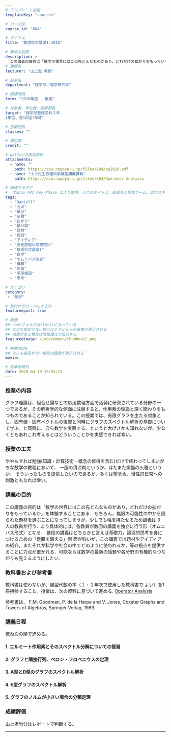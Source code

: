 ```yaml
---
# テンプレート指定
templateKey: "courses"

# コースID
course_id: "684"

# タイトル
title: "数理科学展望I-2010"

# 簡単な説明
description: >-
  この講義の目的は「数学の世界にはこの先どんなものがあり、どれだけの拡がりをもっているか」を体験することにある。もちろん、無限の可能性の中から限られた題材を選ぶことになってしまうが、少しでも幅をもたせるため講義は３人の教員が行う。より具体的には、各教員が数回の講義を独立に行う形（オムニバス形式）となる。普段の講義はどちらかと言えば基礎力、論理的思考を身につけるための「足腰を鍛える」側面が強いが、この ....
# 講師名
lecturer: "山上滋 教授"

# 部局名
department: "理学部／理学研究科"

# 開講時限
term: "2010年度	後期"

# 対象者、単位数、授業回数
target: "理学部数理学科３年
4単位、週1回全15回"

# 授業回数
classes: ""

# 単位数
credit: ""

# pdfなどの追加資料
attachments:
  - name: "" 
    path: https://ocw.nagoya-u.jp/files/684/oa2010.pdf
  - name: "山上先生数理科学展望講義資料" 
    path: https://ocw.nagoya-u.jp/files/684/Operator Analysis

# 関連するタグ
# （Yahoo API Key-Phase により取得。入力はタイトル、部局名と授業ホーム、出力はキーフレーズ（tags））
tags:
  - "Daniell"
  - "力点"
  - "積分"
  - "足腰"
  - "拡がり"
  - "積分論"
  - "題材"
  - "教員"
  - "アイディア"
  - "多元数理科学研究科"
  - "数理科学展望I"
  - "数学"
  - "オムニバス形式"
  - "講義"
  - "側面"
  - "順序構造"
  - "思考"

# カテゴリ
category:
 - "理学"

# 色付けのロールにするか
featuredpost: true

# 画像
## rootフォルダはstaticになっている
## なにも指定がない場合はデフォルトの画像が表示される
## 映像がある場合は映像優先で表示する
featuredimage: /img/common/thumbnail.png

# 映像のURL
## なにも指定がない場合は画像が表示される
movie: 

# 記事投稿日
date: 2020-04-19 19:53:11
---
```


### 授業の内容
グラフ理論は、組合せ論などの応用数理方面で活発に研究されている分野の一
つであるが、その解析学的な側面に注目すると、作用素の理論と深く関わりをもつものであることが知られている。この授業では、有限グラフを主たる対象とし、固有値・固有ベクトルの復習と同時にグラフのスペクトル解析の基礎について学ぶ。と同時に、自ら数学を実践する、というと大げさかも知れないが、少なくともあれこれ考えるとはどういうことかを実感できれば幸い。


### 授業の工夫
ややもすれば勉強(知識・計算技術・概念の修得を含む)だけで終わってしまいがちな数学の教程において、
一服の清涼剤というか、はたまた煩悩の火種というか、
そういったものを提供したいのであるが、多くは望まぬ、慢性的日常への刺激ともなれば幸い。





### 講義の目的
この講義の目的は「数学の世界にはこの先どんなものがあり，どれだけの拡が
りをもっているか」を体験することにある．もちろん，無限の可能性の中から限られた題材を選ぶことになってしまうが，少しでも幅を持たせるため講義は 3 人の教員が行う．より具体的には，各教員が数回の講義を独立に行う形（オムニバス形式）となる．
普段の講義はどちらかと言えば基礎力，論理的思考を身につけるための「足腰を鍛える」側
面が強いが，この講義では題材やアイディアの紹介，またそれが科学や社会の中でどのように使われるか，等の視点を提供することに力点が置かれる．可能ならば数学の最新の話題や各分野の有機的なつながりも見えるようにしたい.
### 教科書および参考書
教科書は使わないが、線型代数の本（１・２年次で使用した教科書で
よい）を1冊持参すること。授業は、次の資料に基づいて進める.
[Operator Analysis](https://ocw.nagoya-u.jp/files/684/oa2010.pdf) 


参考書は、
F.M. Goodman, P. de la Harpe and V. Jones, Coxeter Graphs and Towers of Algebras,
Springer Verlag, 1989.



### 講義日程
概ね次の順で進める。
#### 1. エルミート作用素とそのスペクトル分解についての復習
#### 2. グラフと隣接行列、ペロン・フロベニウスの定理
#### 3. A型とD型のグラフのスペクトル解析
#### 4. E型グラフのスペクトル解析
#### 5. グラフのノルムが小さい場合の分類定理








### 成績評価

山上担当分はレポートで判断する。



-----